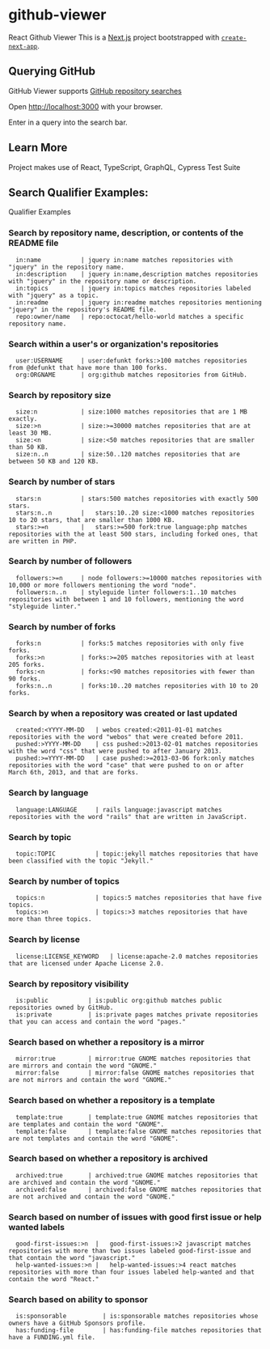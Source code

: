 # github-viewer

React Github Viewer
This is a [Next.js](https://nextjs.org/) project bootstrapped with [`create-next-app`](https://github.com/vercel/next.js/tree/canary/packages/create-next-app).

## Querying GitHub

GitHub Viewer supports [GitHub repository searches](https://docs.github.com/en/search-github/searching-on-github/searching-for-repositories)

Open [http://localhost:3000](http://localhost:3000) with your browser.

Enter in a query into the search bar.

## Learn More

Project makes use of React, TypeScript, GraphQL, Cypress Test Suite

## Search Qualifier Examples:

Qualifier Examples

### Search by repository name, description, or contents of the README file

      in:name	        | jquery in:name matches repositories with "jquery" in the repository name.
      in:description	| jquery in:name,description matches repositories with "jquery" in the repository name or description.
      in:topics	        | jquery in:topics matches repositories labeled with "jquery" as a topic.
      in:readme         | jquery in:readme matches repositories mentioning "jquery" in the repository's README file.
      repo:owner/name	| repo:octocat/hello-world matches a specific repository name.

### Search within a user's or organization's repositories

      user:USERNAME	    | user:defunkt forks:>100 matches repositories from @defunkt that have more than 100 forks.
      org:ORGNAME	    | org:github matches repositories from GitHub.

### Search by repository size

      size:n	        | size:1000 matches repositories that are 1 MB exactly.
      size:>n	        | size:>=30000 matches repositories that are at least 30 MB.
      size:<n	        | size:<50 matches repositories that are smaller than 50 KB.
      size:n..n	        | size:50..120 matches repositories that are between 50 KB and 120 KB.

### Search by number of stars

      stars:n	        | stars:500 matches repositories with exactly 500 stars.
      stars:n..n        | 	stars:10..20 size:<1000 matches repositories 10 to 20 stars, that are smaller than 1000 KB.
      stars:>=n         | 	stars:>=500 fork:true language:php matches repositories with the at least 500 stars, including forked ones, that are written in PHP.


### Search by number of followers

      followers:>=n	    | node followers:>=10000 matches repositories with 10,000 or more followers mentioning the word "node".
      followers:n..n	| styleguide linter followers:1..10 matches repositories with between 1 and 10 followers, mentioning the word "styleguide linter."

### Search by number of forks

      forks:n	        | forks:5 matches repositories with only five forks.
      forks:>n	        | forks:>=205 matches repositories with at least 205 forks.
      forks:<n	        | forks:<90 matches repositories with fewer than 90 forks.
      forks:n..n	    | forks:10..20 matches repositories with 10 to 20 forks.

### Search by when a repository was created or last updated

      created:<YYYY-MM-DD	| webos created:<2011-01-01 matches repositories with the word "webos" that were created before 2011.
      pushed:>YYYY-MM-DD	| css pushed:>2013-02-01 matches repositories with the word "css" that were pushed to after January 2013.
      pushed:>=YYYY-MM-DD   | case pushed:>=2013-03-06 fork:only matches repositories with the word "case" that were pushed to on or after March 6th, 2013, and that are forks.

### Search by language

      language:LANGUAGE	    | rails language:javascript matches repositories with the word "rails" that are written in JavaScript.

### Search by topic

      topic:TOPIC	        | topic:jekyll matches repositories that have been classified with the topic "Jekyll."

### Search by number of topics

      topics:n	            | topics:5 matches repositories that have five topics.
      topics:>n	            | topics:>3 matches repositories that have more than three topics.

### Search by license

      license:LICENSE_KEYWORD	| license:apache-2.0 matches repositories that are licensed under Apache License 2.0.

### Search by repository visibility

      is:public	          | is:public org:github matches public repositories owned by GitHub.
      is:private	      | is:private pages matches private repositories that you can access and contain the word "pages."

### Search based on whether a repository is a mirror

      mirror:true	      | mirror:true GNOME matches repositories that are mirrors and contain the word "GNOME."
      mirror:false	      | mirror:false GNOME matches repositories that are not mirrors and contain the word "GNOME."

### Search based on whether a repository is a template

      template:true	      | template:true GNOME matches repositories that are templates and contain the word "GNOME".
      template:false      | template:false GNOME matches repositories that are not templates and contain the word "GNOME".

### Search based on whether a repository is archived

      archived:true	      | archived:true GNOME matches repositories that are archived and contain the word "GNOME."
      archived:false	  | archived:false GNOME matches repositories that are not archived and contain the word "GNOME."

### Search based on number of issues with good first issue or help wanted labels

      good-first-issues:>n  |	good-first-issues:>2 javascript matches repositories with more than two issues labeled good-first-issue and that contain the word "javascript."
      help-wanted-issues:>n |	help-wanted-issues:>4 react matches repositories with more than four issues labeled help-wanted and that contain the word "React."

### Search based on ability to sponsor

      is:sponsorable	      | is:sponsorable matches repositories whose owners have a GitHub Sponsors profile.
      has:funding-file	      | has:funding-file matches repositories that have a FUNDING.yml file.
